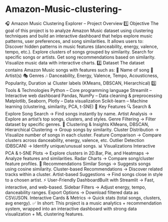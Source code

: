 # Amazon-Music-clustering-
🎧 Amazon Music Clustering Explorer – Project Overview
1️⃣ Objective
The goal of this project is to analyze Amazon Music dataset using clustering techniques and build an interactive dashboard that helps explore music patterns, user preferences, and song similarities.
It allows users to:
Discover hidden patterns in music features (danceability, energy, valence, tempo, etc.).
Explore clusters of songs grouped by similarity.
Search for specific songs or artists.
Get song recommendations based on similarity.
Visualize music data with interactive charts.
2️⃣ Dataset
The dataset contains Amazon Music songs with features such as:
🎵 Name of song
🎤 Artist(s)
🎭 Genres
🎶 Danceability, Energy, Valence, Tempo, Acousticness, Popularity, Duration
📊 Cluster labels (KMeans, DBSCAN, Hierarchical)
3️⃣ Tools & Technologies
Python – Core programming language
Streamlit – Interactive web dashboard
Pandas, NumPy – Data cleaning & preprocessing
Matplotlib, Seaborn, Plotly – Data visualization
Scikit-learn – Machine learning (clustering, similarity, PCA, t-SNE)
🌟 Key Features
🔍 Search & Explore
Song Search → Find songs instantly by name.
Artist Analysis → Explore an artist’s top songs, clusters, and styles.
Genre Filtering → Filter dataset by specific genres.
🎯 Clustering & Insights
KMeans, DBSCAN, Hierarchical Clustering → Group songs by similarity.
Cluster Distribution → Visualize number of songs in each cluster.
Feature Comparison → Compare clusters across danceability, energy, valence, etc.
Outlier Detection (DBSCAN) → Identify unique/unusual songs.
📊 Visualizations
Interactive PCA & t-SNE Plots → Explore clusters in 2D.Bar, Pie, and Heatmaps → Analyze features and similarities.
Radar Charts → Compare song/cluster feature profiles.
🎵 Recommendations
Similar Songs → Suggests songs using cosine similarity.
Cluster-based Recommendations → Discover related tracks within a cluster.
Artist-based Suggestions → Find songs close in style to a chosen artist.
⚡ User-Friendly DashboardBuilt with Streamlit → Fast, interactive, and web-based.
Sidebar Filters → Adjust energy, tempo, danceability ranges.
Export Options → Download filtered data as CSV/JSON.
Interactive Cards & Metrics → Quick stats (total songs, clusters, avg energy).
✅ In short: This project is a music analytics + recommendation system, wrapped into an interactive dashboard with strong data visualization + ML clustering features.
